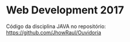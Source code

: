 # Web Development 2017
Código da disciplina JAVA no repositório: 
 https://github.com/JhowRaul/Ouvidoria
